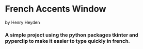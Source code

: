 <h1>
  French Accents Window</h1> by Henry Heyden

<h3>
  A simple project using the python packages tkinter and pyperclip to make it easier to type quickly in french.
</h3>
